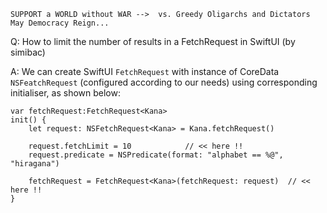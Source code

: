 ```
SUPPORT a WORLD without WAR -->  vs. Greedy Oligarchs and Dictators
May Democracy Reign... 
```

Q: How to limit the number of results in a FetchRequest in SwiftUI (by simibac)

A: We can create SwiftUI `FetchRequest` with instance of CoreData `NSFeatchRequest` (configured 
according to our needs) using corresponding initialiser, as shown below:

    var fetchRequest:FetchRequest<Kana>
    init() {
        let request: NSFetchRequest<Kana> = Kana.fetchRequest()

        request.fetchLimit = 10            // << here !!
        request.predicate = NSPredicate(format: "alphabet == %@", "hiragana")

        fetchRequest = FetchRequest<Kana>(fetchRequest: request)  // << here !!
    }
